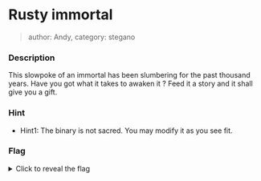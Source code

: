 # Rusty immortal

> author: Andy, category: stegano

### Description

This slowpoke of an immortal has been slumbering for the past thousand years. Have you got what it takes to awaken it ? Feed it a story and it shall give you a gift.

### Hint

- Hint1: The binary is not sacred. You may modify it as you see fit.

### Flag

<details>
  <summary>Click to reveal the flag</summary>
           HCamp{MYRUSTISABITRUSTY}
</details>
